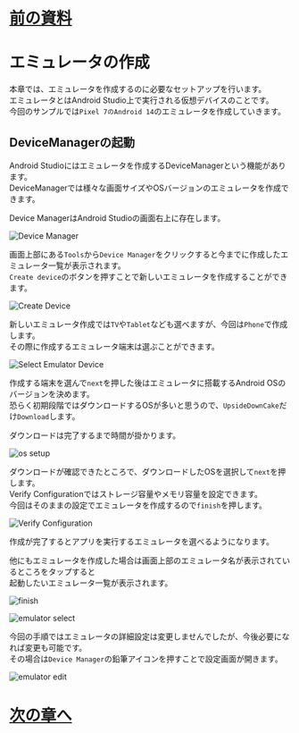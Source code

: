 # [前の資料](./1_セットアップ.md)
# エミュレータの作成
本章では、エミュレータを作成するのに必要なセットアップを行います。  
エミュレータとはAndroid Studio上で実行される仮想デバイスのことです。  
今回のサンプルでは`Pixel 7のAndroid 14`のエミュレータを作成していきます。

## DeviceManagerの起動
Android Studioにはエミュレータを作成するDeviceManagerという機能があります。  
DeviceManagerでは様々な画面サイズやOSバージョンのエミュレータを作成できます。

Device ManagerはAndroid Studioの画面右上に存在します。

![Device Manager](../image/1/device_manager.png)

画面上部にある`Tools`から`Device Manager`をクリックすると今までに作成したエミュレータ一覧が表示されます。  
`Create device`のボタンを押すことで新しいエミュレータを作成することができます。  

![Create Device](../image/1/create_device.png)

新しいエミュレータ作成では`TV`や`Tablet`なども選べますが、今回は`Phone`で作成します。  
その際に作成するエミュレータ端末は選ぶことができます。

![Select Emulator Device](../image/1/device_select.png)

作成する端末を選んで`next`を押した後はエミュレータに搭載するAndroid OSのバージョンを決めます。  
恐らく初期段階ではダウンロードするOSが多いと思うので、`UpsideDownCake`だけ`Download`します。

ダウンロードは完了するまで時間が掛かります。

![os setup](../image/1/device_os.png)

ダウンロードが確認できたところで、ダウンロードしたOSを選択して`next`を押します。  
Verify Configurationではストレージ容量やメモリ容量を設定できます。  
今回はそのままの設定でエミュレータを作成するので`finish`を押します。  

![Verify Configuration](../image/1/device_create.png)

作成が完了するとアプリを実行するエミュレータを選べるようになります。

他にもエミュレータを作成した場合は画面上部のエミュレータ名が表示されているところをタップすると  
起動したいエミュレータ一覧が表示されます。

![finish](../image/1/device_create_finish.png)

![emulator select](../image/1/device_run.png)

今回の手順ではエミュレータの詳細設定は変更しませんでしたが、今後必要になれば変更も可能です。  
その場合は`Device Manager`の鉛筆アイコンを押すことで設定画面が開きます。

![emulator edit](../image/1/device_edit.png)

# [次の章へ](../1.はじめに/1_全体概要.md)
